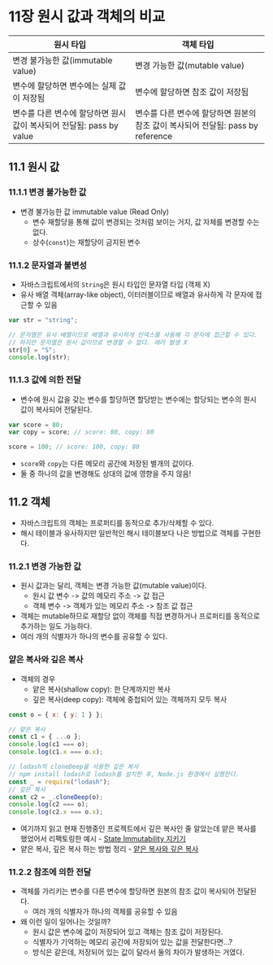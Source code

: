 # 11장 원시 값과 객체의 비교

| 원시 타입                                                            | 객체 타입                                                                       |
| -------------------------------------------------------------------- | ------------------------------------------------------------------------------- |
| 변경 불가능한 값(immutable value)                                    | 변경 가능한 값(mutable value)                                                   |
| 변수에 할당하면 변수에는 실제 값이 저장됨                            | 변수에 할당하면 참조 값이 저장됨                                                |
| 변수를 다른 변수에 할당하면 원시 값이 복사되어 전달됨: pass by value | 변수를 다른 변수에 할당하면 원본의 참조 값이 복사되어 전달됨: pass by reference |

## 11.1 원시 값

### 11.1.1 변경 불가능한 값

- 변경 불가능한 값 immutable value (Read Only)
  - 변수 재할당을 통해 값이 변경되는 것처럼 보이는 거지, 값 자체를 변경할 수는 없다.
  - 상수(`const`)는 재할당이 금지된 변수

### 11.1.2 문자열과 불변성

- 자바스크립트에서의 `String`은 원시 타입인 문자열 타입 (객체 X)
- 유사 배열 객체(array-like object), 이터러블이므로 배열과 유사하게 각 문자에 접근할 수 있음

```javascript
var str = "string";

// 문자열은 유사 배열이므로 배열과 유사하게 인덱스를 사용해 각 문자에 접근할 수 있다.
// 하지만 문자열은 원시 값이므로 변경할 수 없다. 에러 발생 X
str[0] = "S";
console.log(str);
```

### 11.1.3 값에 의한 전달

- 변수에 원시 값을 갖는 변수를 할당하면 할당받는 변수에는 할당되는 변수의 원시 값이 복사되어 전달된다.

```javascript
var score = 80;
var copy = score; // score: 80, copy: 80

score = 100; // score: 100, copy: 80
```

- `score`와 `copy`는 다른 메모리 공간에 저장된 별개의 값이다.
- 둘 중 하나의 값을 변경해도 상대의 값에 영향을 주지 않음!

## 11.2 객체

- 자바스크립트의 객체는 프로퍼티를 동적으로 추가/삭제할 수 있다.
- 해시 테이블과 유사하지만 일반적인 해시 테이블보다 나은 방법으로 객체를 구현한다.

### 11.2.1 변경 가능한 값

- 원시 값과는 달리, 객체는 변경 가능한 값(mutable value)이다.
  - 원시 값 변수 -> 값의 메모리 주소 -> 값 접근
  - 객체 변수 -> 객체가 있는 메모리 주소 -> 참조 값 접근
- 객체는 mutable하므로 재할당 없이 객체를 직접 변경하거나 프로퍼티를 동적으로 추가하는 일도 가능하다.
- 여러 개의 식별자가 하나의 변수를 공유할 수 있다.

### 얕은 복사와 깊은 복사

- 객체의 경우
  - 얕은 복사(shallow copy): 한 단계까지만 복사
  - 깊은 복사(deep copy): 객체에 중첩되어 있는 객체까지 모두 복사

```javascript
const o = { x: { y: 1 } };

// 얕은 복사
const c1 = { ...o };
console.log(c1 === o);
console.log(c1.x === o.x);

// lodash의 cloneDeep을 사용한 깊은 복사
// npm install lodash로 lodash를 설치한 후, Node.js 환경에서 실행한다.
const _ = require("lodash");
// 깊은 복사
const c2 = _.cloneDeep(o);
console.log(c2 === o);
console.log(c2.x === o.x);
```

- 여기까지 읽고 현재 진행중인 프로젝트에서 깊은 복사인 줄 알았는데 얕은 복사를 했었어서 리팩토링한 예시 - [State Immutability 지키기](../../Redux/state의-Immutability-유지하기.md)
- 얕은 복사, 깊은 복사 하는 방법 정리 - [얕은 복사와 깊은 복사](../%EC%96%95%EC%9D%80-%EB%B3%B5%EC%82%AC-%EA%B9%8A%EC%9D%80-%EB%B3%B5%EC%82%AC.md)

### 11.2.2 참조에 의한 전달

- 객체를 가리키는 변수를 다른 변수에 할당하면 원본의 참조 값이 복사되어 전달된다.
  - 여러 개의 식별자가 하나의 객체를 공유할 수 있음
- 왜 이런 일이 일어나는 것일까?
  - 원시 값은 변수에 값이 저장되어 있고 객체는 참조 값이 저장된다.
  - 식별자가 기억하는 메모리 공간에 저장되어 있는 값을 전달한다면...?
  - 방식은 같은데, 저장되어 있는 값이 달라서 둘의 차이가 발생하는 거였다.
